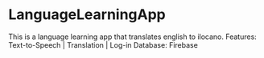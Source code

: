 # LanguageLearningApp

This is a language learning app that translates english to ilocano.
Features: Text-to-Speech | Translation | Log-in
Database: Firebase
